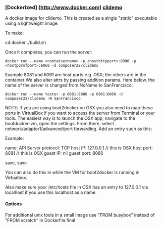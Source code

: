 ### [Dockerized] (http://www.docker.com) [clidemo](https://registry.hub.docker.com/u/composer22/clidemo/)


A docker image for clidemo. This is created as a single "static" executable using a lightweight image.

To make:

cd docker
./build.sh

Once it completes, you can run the server:
```
docker run --name <containername> -p <hosthttpport>:8080 -p <hostpprofport>:6060 -d composer22/clidemo
```
Example 8081 and 6061 are host ports e.g. OSX; the others are in the container
We also alter attrs by passing addition params.  Here below, the name of the server is changed from NoName to SanFrancisco:
```
docker run --name tester -p 8081:8080 -p 6061:6060 -d composer22/clidemo -N SanFrancisco
```
NOTE:  If you are using boot2docker on OSX you also need to map these ports in VirtualBox
if you want to access the server from Terminal or your tools. The easiest way is to launch the OSX app, navigate to the bootdocker-vm, open the settings. From there, select network/adaptor1/advanced/port forwarding. Add an entry such as this:

Example:

name: API Server
protocol: TCP
host IP: 127.0.0.1  // this is OSX
host port: 8081   // this is OSX
guest IP: nil
guest port: 8080

save, save

You can also do this in while the VM for boot2docker is running in Virtualbox.

Also make sure your /etc/hosts file in OSX has an entry to 127.0.0.1 via localhost if you use this localhost as a name.

#### Options

For additional unix tools in a small image use "FROM busybox" instead of "FROM scratch" in Dockerfile.final
